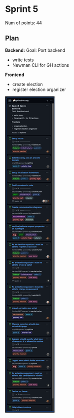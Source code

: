 # Sprint 5

Num of points: 44

## Plan

**Backend:**
Goal: Port backend

- write tests
- Newman CLI for GH actions

**Frontend**

- create election
- register election organizer

![backlog](./backlog.png)
